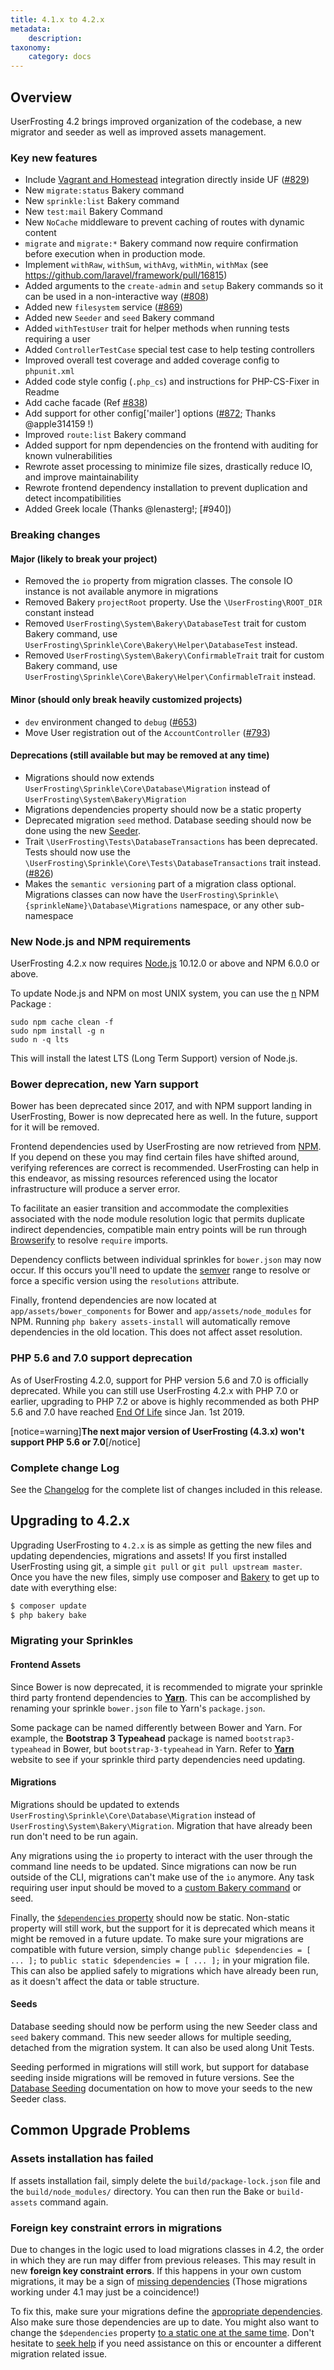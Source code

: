 ```yaml
---
title: 4.1.x to 4.2.x
metadata:
    description:
taxonomy:
    category: docs
---
```


## Overview

UserFrosting 4.2 brings improved organization of the codebase, a new migrator and seeder as well as improved assets management.

### Key new features

- Include [Vagrant and Homestead](/installation/environment/homestead) integration directly inside UF ([#829])
- New `migrate:status` Bakery command
- New `sprinkle:list` Bakery command
- New `test:mail` Bakery Command
- New `NoCache` middleware to prevent caching of routes with dynamic content
- `migrate` and `migrate:*` Bakery command now require confirmation before execution when in production mode.
- Implement `withRaw`, `withSum`, `withAvg`, `withMin`, `withMax` (see https://github.com/laravel/framework/pull/16815)
- Added arguments to the `create-admin` and `setup` Bakery commands so it can be used in a non-interactive way ([#808])
- Added new `filesystem` service ([#869])
- Added new `Seeder` and `seed` Bakery command
- Added `withTestUser` trait for helper methods when running tests requiring a user
- Added `ControllerTestCase` special test case to help testing controllers
- Improved overall test coverage and added coverage config to `phpunit.xml`
- Added code style config (`.php_cs`) and instructions for PHP-CS-Fixer in Readme
- Add cache facade (Ref [#838])
- Add support for other config['mailer'] options ([#872]; Thanks @apple314159 !)
- Improved `route:list` Bakery command
- Added support for npm dependencies on the frontend with auditing for known vulnerabilities
- Rewrote asset processing to minimize file sizes, drastically reduce IO, and improve maintainability
- Rewrote frontend dependency installation to prevent duplication and detect incompatibilities
- Added Greek locale (Thanks @lenasterg!; [#940])

### Breaking changes

#### Major (likely to break your project)
- Removed the `io` property from migration classes. The console IO instance is not available anymore in migrations
- Removed Bakery `projectRoot` property. Use the `\UserFrosting\ROOT_DIR` constant instead
- Removed `UserFrosting\System\Bakery\DatabaseTest` trait for custom Bakery command, use `UserFrosting\Sprinkle\Core\Bakery\Helper\DatabaseTest` instead.
- Removed `UserFrosting\System\Bakery\ConfirmableTrait` trait for custom Bakery command, use `UserFrosting\Sprinkle\Core\Bakery\Helper\ConfirmableTrait` instead.

#### Minor (should only break heavily customized projects)
- `dev` environment changed to `debug` ([#653])
- Move User registration out of the `AccountController` ([#793])

#### Deprecations (still available but may be removed at any time)
- Migrations should now extends `UserFrosting\Sprinkle\Core\Database\Migration` instead of `UserFrosting\System\Bakery\Migration`
- Migrations dependencies property should now be a static property
- Deprecated migration `seed` method. Database seeding should now be done using the new [Seeder](/database/seeding).
- Trait `\UserFrosting\Tests\DatabaseTransactions` has been deprecated. Tests should now use the `\UserFrosting\Sprinkle\Core\Tests\DatabaseTransactions` trait instead. ([#826])
- Makes the `semantic versioning` part of a migration class optional. Migrations classes can now have the `UserFrosting\Sprinkle\{sprinkleName}\Database\Migrations` namespace, or any other sub-namespace

### New Node.js and NPM requirements

UserFrosting 4.2.x now requires [Node.js](https://nodejs.org/en/) 10.12.0 or above and NPM 6.0.0 or above.

To update Node.js and NPM on most UNIX system, you can use the [n](https://www.npmjs.com/package/n) NPM Package :
```
sudo npm cache clean -f
sudo npm install -g n
sudo n -q lts
```

This will install the latest LTS (Long Term Support) version of Node.js.

### Bower deprecation, new Yarn support

Bower has been deprecated since 2017, and with NPM support landing in UserFrosting, Bower is now deprecated here as well. In the future, support for it will be removed.

Frontend dependencies used by UserFrosting are now retrieved from [NPM](https://www.npmjs.com/). If you depend on these you may find certain files have shifted around, verifying references are correct is recommended. UserFrosting can help in this endeavor, as missing resources referenced using the locator infrastructure will produce a server error.

To facilitate an easier transition and accommodate the complexities associated with the node module resolution logic that permits duplicate indirect dependencies, compatible main entry points will be run through [Browserify](https://www.npmjs.com/package/browserify) to resolve `require` imports.

Dependency conflicts between individual sprinkles for `bower.json` may now occur. If this occurs you'll need to update the [semver](https://semver.org/) range to resolve or force a specific version using the `resolutions` attribute.

Finally, frontend dependencies are now located at `app/assets/bower_components` for Bower and `app/assets/node_modules` for NPM. Running `php bakery assets-install` will automatically remove dependencies in the old location. This does not affect asset resolution.

### PHP 5.6 and 7.0 support deprecation

As of UserFrosting 4.2.0, support for PHP version 5.6 and 7.0 is officially deprecated. While you can still use UserFrosting 4.2.x with PHP 7.0 or earlier, upgrading to PHP 7.2 or above is highly recommended as both PHP 5.6 and 7.0 have reached [End Of Life](http://php.net/supported-versions.php) since Jan. 1st 2019.

[notice=warning]**The next major version of UserFrosting (4.3.x) won't support PHP 5.6 or 7.0**[/notice]

### Complete change Log

See the [Changelog](https://github.com/userfrosting/UserFrosting/blob/master/CHANGELOG.md#v420) for the complete list of changes included in this release.


## Upgrading to 4.2.x

Upgrading UserFrosting to `4.2.x` is as simple as getting the new files and updating dependencies, migrations and assets! If you first installed UserFrosting using git, a simple `git pull` or `git pull upstream master`. Once you have the new files, simply use composer and [Bakery](/cli) to get up to date with everything else:

```bash
$ composer update
$ php bakery bake
```

### Migrating your Sprinkles

#### Frontend Assets

Since Bower is now deprecated, it is recommended to migrate your sprinkle third party frontend dependencies to [**Yarn**](https://yarnpkg.com/). This can be accomplished by renaming your sprinkle `bower.json` file to Yarn's `package.json`.

Some package can be named differently between Bower and Yarn. For example, the **Bootstrap 3 Typeahead** package is named `bootstrap3-typeahead` in Bower, but `bootstrap-3-typeahead` in Yarn. Refer to [**Yarn**](https://yarnpkg.com/) website to see if your sprinkle third party dependencies need updating.

#### Migrations

Migrations should be updated to extends `UserFrosting\Sprinkle\Core\Database\Migration` instead of `UserFrosting\System\Bakery\Migration`. Migration that have already been run don't need to be run again.

Any migrations using the `io` property to interact with the user through the command line needs to be updated. Since migrations can now be run outside of the CLI, migrations can't make use of the `io` anymore. Any task requiring user input should be moved to a [custom Bakery command](/cli/custom-commands) or seed.

Finally, the [`$dependencies` property](/database/migrations#dependencies) should now be static. Non-static property will still work, but the support for it is deprecated which means it might be removed in a future update. To make sure your migrations are compatible with future version, simply change `public $dependencies = [ ... ];` to `public static $dependencies = [ ... ];` in your migration file. This can also be applied safely to migrations which have already been run, as it doesn't affect the data or table structure.

#### Seeds

Database seeding should now be perform using the new Seeder class and `seed` bakery command. This new seeder allows for multiple seeding, detached from the migration system. It can also be used along Unit Tests.

Seeding performed in migrations will still work, but support for database seeding inside migrations will be removed in future versions. See the [Database Seeding](/database/seeding) documentation on how to move your seeds to the new Seeder class.


## Common Upgrade Problems

### Assets installation has failed

If assets installation fail, simply delete the `build/package-lock.json` file and the `build/node_modules/` directory. You can then run the Bake or `build-assets` command again.

### Foreign key constraint errors in migrations

Due to changes in the logic used to load migrations classes in 4.2, the order in which they are run may differ from previous releases. This may result in new **foreign key constraint errors**. If this happens in your own custom migrations, it may be a sign of [missing dependencies](/database/migrations#dependencies) (Those migrations working under 4.1 may just be a coincidence!)

To fix this, make sure your migrations define the [appropriate dependencies](/database/migrations#dependencies). Also make sure those dependencies are up to date. You might also want to change the `$dependencies` property [to a static one at the same time](/upgrading/41-to-42#migrations). Don't hesitate to [seek help](/troubleshooting/getting-help) if you need assistance on this or encounter a different migration related issue.


[#653]: https://github.com/userfrosting/UserFrosting/issues/653
[#793]: https://github.com/userfrosting/UserFrosting/issues/793
[#808]: https://github.com/userfrosting/UserFrosting/issues/808
[#826]: https://github.com/userfrosting/UserFrosting/issues/826
[#829]: https://github.com/userfrosting/UserFrosting/issues/829
[#838]: https://github.com/userfrosting/UserFrosting/issues/838
[#869]: https://github.com/userfrosting/UserFrosting/issues/869
[#872]: https://github.com/userfrosting/UserFrosting/issues/872
